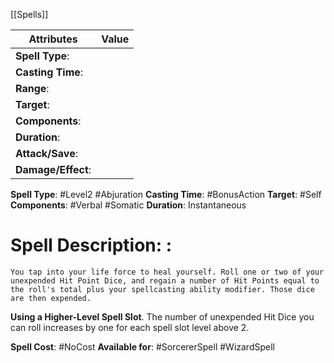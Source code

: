 [[Spells]] 

| Attributes         | Value |
| ------------------ | ----- |
| **Spell Type**:    |       |
| **Casting Time**:  |       |
| **Range**:         |       |
| **Target**:        |       |
| **Components**:    |       |
| **Duration**:      |       |
| **Attack/Save**:   |       |
| **Damage/Effect**: |       |

**Spell Type**: #Level2 #Abjuration 
**Casting Time**: #BonusAction
**Target**: #Self 
**Components**: #Verbal #Somatic 
**Duration**: Instantaneous

# Spell Description: : 
	You tap into your life force to heal yourself. Roll one or two of your unexpended Hit Point Dice, and regain a number of Hit Points equal to the roll's total plus your spellcasting ability modifier. Those dice are then expended.

**Using a Higher-Level Spell Slot**. The number of unexpended Hit Dice you can roll increases by one for each spell slot level above 2.

**Spell Cost**: #NoCost 
**Available for**: #SorcererSpell #WizardSpell 